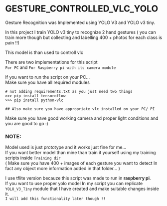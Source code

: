 # GESTURE_CONTROLLED_VLC_YOLO
Gesture Recognition was Implemented using YOLO V3 and YOLO v3 tiny.

In this project I train YOLO v3 tiny to recognize 2 hand gestures ( you can train more though but collecting and labelling 400 + photos for each class is pain !!)  

This model is than used to controll vlc  

There are two implementations for this script  
`For PC` and `For Raspberry pi with its camera module`  

If you want to run the script on your PC...  
Make sure you have all required modules  
```
# not adding requirements.txt as you just need two things
>>> pip install tensoroflow
>>> pip install python-vlc

## Also make sure you have appropriate vlc installed on your PC/ PI
```

Make sure you have good working camera and proper light conditions and you are good to go :)  

### NOTE:
Model used is just prototype and it works just fine for me...  
If you want better model than mine than train it yourself using my training scripts inside `Training dir`  
( Make sure you have 400 + images of each gesture you want to detect In fact any object more information added in that folder... )  

I use tflite version becauze this script was made to run in **raspberry pi**.  
If you want to use proper yolo model In my script you can replicate `YOLO_V3_Tiny` module that I have created and make suitable changes inside it.  
`I will add this functionality later though !!`  

